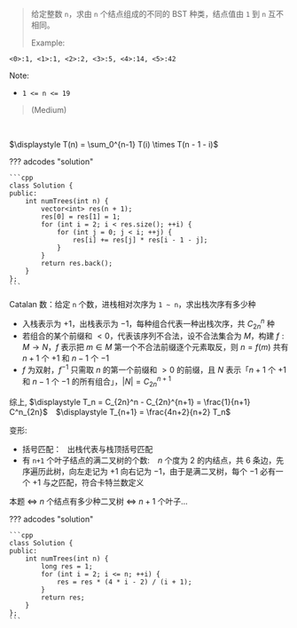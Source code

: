<!-- prettier-ignore-start -->

> 给定整数 `n`，求由 `n` 个结点组成的不同的 BST 种类，结点值由 `1` 到 `n` 互不相同。 
>
> Example: 
>
```
<0>:1, <1>:1, <2>:2, <3>:5, <4>:14, <5>:42
```
Note:
>
-  `1 <= n <= 19`
>
>  (Medium)

<!-- prettier-ignore-end -->

<br>

$\displaystyle T(n) = \sum_0^{n-1} T(i) \times T(n - 1 - i)$

??? adcodes "solution"

    ```cpp
    class Solution {
    public:
        int numTrees(int n) {
            vector<int> res(n + 1);
            res[0] = res[1] = 1;
            for (int i = 2; i < res.size(); ++i) {
                for (int j = 0; j < i; ++j) {
                    res[i] += res[j] * res[i - 1 - j];
                }
            }
            return res.back();
        }
    };
    ```

Catalan 数：给定 `n` 个数，进栈相对次序为 `1 ~ n`，求出栈次序有多少种

-   入栈表示为 $+1$，出栈表示为 $-1$，每种组合代表一种出栈次序，共 $C^n_{2n}$ 种
-   若组合的某个前缀和 $< 0$，代表该序列不合法，设不合法集合为 $M$，构建 $f:M\to N$，$f$ 表示把 $m\in M$ 第一个不合法前缀逐个元素取反，则 $n=f(m)$ 共有 $n+1$ 个 $+1$ 和 $n-1$ 个 $-1$
-   $f$ 为双射，$f^{-1}$ 只需取 $n$ 的第一个前缀和 $> 0$ 的前缀，且 $N$ 表示「$n+1$ 个 $+1$ 和 $n-1$ 个 $-1$ 的所有组合」，$|N|=C_{2n}^{n+1}$

综上, $\displaystyle T_n = C_{2n}^n - C_{2n}^{n+1} = \frac{1}{n+1} C^n_{2n}$ &ensp; $\displaystyle T_{n+1} = \frac{4n+2}{n+2} T_n$

变形:

-   括号匹配：&ensp; 出栈代表与栈顶括号匹配
-   有 `n+1` 个叶子结点的满二叉树的个数: &ensp; $n$ 个度为 2 的内结点，共 6 条边，先序遍历此树，向左走记为 $+1$ 向右记为 $-1$，由于是满二叉树，每个 $-1$ 必有一个 $+1$ 与之匹配，符合卡特兰数定义

本题 $\Leftrightarrow$ $n$ 个结点有多少种二叉树 $\Leftrightarrow$ $n+1$ 个叶子...

??? adcodes "solution"

    ```cpp
    class Solution {
    public:
        int numTrees(int n) {
            long res = 1;
            for (int i = 2; i <= n; ++i) {
                res = res * (4 * i - 2) / (i + 1);
            }
            return res;
        }
    };
    ```
